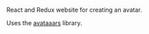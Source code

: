 React and Redux website for creating an avatar.

Uses the [avataaars](https://github.com/fangpenlin/avataaars) library.